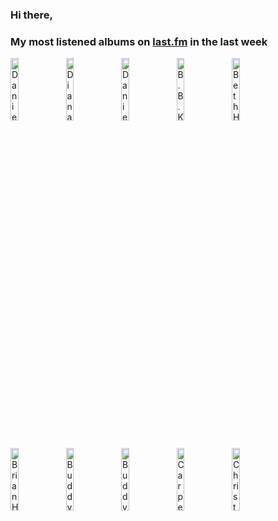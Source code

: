 ### Hi there, 

### My most listened albums on [last.fm](https://www.last.fm/user/jfdesignnet) in the last week

[<img src='https://lastfm.freetls.fastly.net/i/u/300x300/2713d5c9be7ab9828ce6fb32ac1c9a21.jpg' width='16%' height='16%' alt='Danielle Nicole - Cry No More'>](https://www.last.fm/music/danielle%2bnicole/cry%2bno%2bmore)&nbsp;
[<img src='https://lastfm.freetls.fastly.net/i/u/300x300/0835048a6d9ec096c2ec8e652dfe2e4e.jpg' width='16%' height='16%' alt='Diana Krall - This Dream Of You'>](https://www.last.fm/music/diana%2bkrall/this%2bdream%2bof%2byou)&nbsp;
[<img src='https://lastfm.freetls.fastly.net/i/u/300x300/5b4523aa337355cd38307ecd08471519.jpg' width='16%' height='16%' alt='Danielle Nicole - Danielle Nicole'>](https://www.last.fm/music/danielle%2bnicole/danielle%2bnicole)&nbsp;
[<img src='https://lastfm.freetls.fastly.net/i/u/300x300/eb82b6dcb50a4ffa436fb28d59146a8e.jpg' width='16%' height='16%' alt='B.B. King - Blues On The Bayou'>](https://www.last.fm/music/b.b.%2bking/blues%2bon%2bthe%2bbayou)&nbsp;
[<img src='https://lastfm.freetls.fastly.net/i/u/300x300/7408aaa0363219d0011e5e0357f81b6a.jpg' width='16%' height='16%' alt='Beth Hart - Fire on the Floor (Deluxe Edition)'>](https://www.last.fm/music/beth%2bhart/fire%2bon%2bthe%2bfloor%2b%2528deluxe%2bedition%2529)&nbsp;
<br>
[<img src='https://lastfm.freetls.fastly.net/i/u/300x300/0212f863d9b4a528ad0d9ffa983f2c23.jpg' width='16%' height='16%' alt='Brian Hyland - The Very Best of Brian Hyland'>](https://www.last.fm/music/brian%2bhyland/the%2bvery%2bbest%2bof%2bbrian%2bhyland)&nbsp;
[<img src='https://lastfm.freetls.fastly.net/i/u/300x300/d29bd9cc92176ae1ceeffc75b4c0d896.jpg' width='16%' height='16%' alt='Buddy Guy - Aint Done With The Blues'>](https://www.last.fm/music/buddy%2bguy/ain%2527t%2bdone%2bwith%2bthe%2bblues)&nbsp;
[<img src='https://lastfm.freetls.fastly.net/i/u/300x300/ada00cdd16d8fb460648029116a74794.png' width='16%' height='16%' alt='Buddy Guy - Bring Em In'>](https://www.last.fm/music/buddy%2bguy/bring%2b%2527em%2bin)&nbsp;
[<img src='https://lastfm.freetls.fastly.net/i/u/300x300/5d3bcb68a3d3a488d04d9cd2f9fba09b.png' width='16%' height='16%' alt='Carpenters - The Singles 1969 - 1973'>](https://www.last.fm/music/carpenters/the%2bsingles%2b1969%2b-%2b1973)&nbsp;
[<img src='https://lastfm.freetls.fastly.net/i/u/300x300/12fa7589687744b8c61c6eb82a27181a.jpg' width='16%' height='16%' alt='Christone "Kingfish" Ingram - 662'>](https://www.last.fm/music/christone%2b%2522kingfish%2522%2bingram/662)&nbsp;
<br>
